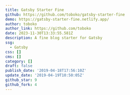 ```yaml
---
title: Gatsby Starter Fine
github: https://github.com/toboko/gatsby-starter-fine
demo: https://gatsby-starter-fine.netlify.app/
author: toboko
author_link: https://github.com/toboko
date: 2023-11-30T13:33:55.581Z
description: A fine blog starter for Gatsby
ssg:
  - Gatsby
css: []
cms: []
category: []
draft: false
publish_date: '2019-04-18T17:56:10Z'
update_date: '2019-04-19T10:50:05Z'
github_star: 9
github_fork: 4
---
```

